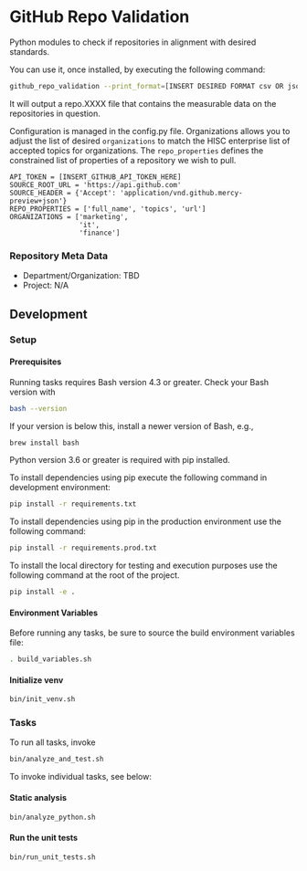 # GitHub Repo Validation

Python modules to check if repositories in alignment with desired standards.

You can use it, once installed, by executing the following command:

```sh
github_repo_validation --print_format=[INSERT DESIRED FORMAT csv OR jsonl]
```

It will output a repo.XXXX file that contains the measurable data on the repositories in question.

Configuration is managed in the config.py file.  Organizations allows you to adjust the list of desired `organizations` to match the HISC enterprise list of accepted topics for organizations.  The `repo_properties` defines the constrained list of properties of a repository we wish to pull.

```
API_TOKEN = [INSERT_GITHUB_API_TOKEN_HERE]
SOURCE_ROOT_URL = 'https://api.github.com'
SOURCE_HEADER = {'Accept': 'application/vnd.github.mercy-preview+json'}
REPO_PROPERTIES = ['full_name', 'topics', 'url']
ORGANIZATIONS = ['marketing',
                 'it',
                 'finance']
```

### Repository Meta Data

* Department/Organization: TBD
* Project: N/A

## Development

### Setup

#### Prerequisites


Running tasks requires Bash version 4.3 or greater. Check your Bash version with

```sh
bash --version
```

If your version is below this, install a newer version of Bash, e.g.,

```sh
brew install bash
```

Python version 3.6 or greater is required with pip installed.

To install dependencies using pip execute the following command in development environment:

```sh
pip install -r requirements.txt
```

To install dependencies using pip in the production environment use the following command:

```sh
pip install -r requirements.prod.txt
```

To install the local directory for testing and execution purposes use the following command at the root of the project.

```sh
pip install -e .

```

#### Environment Variables

Before running any tasks, be sure to source the build environment variables file:

```sh
. build_variables.sh
```


#### Initialize venv

```sh
bin/init_venv.sh
```


### Tasks

To run all tasks, invoke

```sh
bin/analyze_and_test.sh
```

To invoke individual tasks, see below:

#### Static analysis

```sh
bin/analyze_python.sh
```

#### Run the unit tests

```sh
bin/run_unit_tests.sh
```
